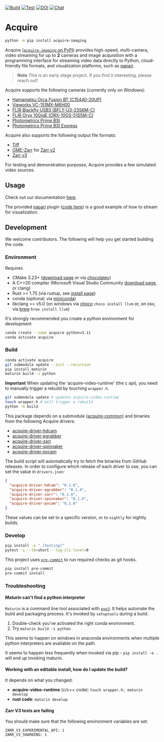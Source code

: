 [![Build](https://github.com/acquire-project/acquire-python/actions/workflows/build.yml/badge.svg)](https://github.com/acquire-project/acquire-python/actions/workflows/build.yml)
[![Test](https://github.com/acquire-project/acquire-python/actions/workflows/test_pr.yml/badge.svg)](https://github.com/acquire-project/acquire-python/actions/workflows/test_pr.yml)
[![DOI](https://zenodo.org/badge/632689876.svg)](https://zenodo.org/badge/latestdoi/632689876)
[![Chat](https://img.shields.io/badge/zulip-join_chat-brightgreen.svg)](https://acquire-imaging.zulipchat.com/)

# Acquire

```bash
python -m pip install acquire-imaging
```

Acquire ([`acquire-imaging` on PyPI](https://pypi.org/project/acquire-imaging/)) provides high-speed, multi-camera,
video streaming for up to **2** cameras and image acquisition with a programming interface for streaming video data
directly to Python, cloud-friendly file formats, and visualization platforms, such
as [napari](https://napari.org/stable/).

> **Note** This is an early stage project. If you find it interesting, please
> reach out!

Acquire supports the following cameras (currently only on Windows):

- [Hamamatsu Orca Fusion BT (C15440-20UP)](https://www.hamamatsu.com/eu/en/product/cameras/cmos-cameras/C15440-20UP.html)
- [Vieworks VC-151MX-M6H00](https://www.visionsystech.com/products/cameras/vieworks-vc-151mx-sony-imx411-sensor-ultra-high-resolution-cmos-camera-151-mp)
- [FLIR Blackfly USB3 (BFLY-U3-23S6M-C)](https://www.flir.com/products/blackfly-usb3/?model=BFLY-U3-23S6M-C&vertical=machine+vision&segment=iis)
- [FLIR Oryx 10GigE (ORX-10GS-51S5M-C)](https://www.flir.com/products/oryx-10gige/?model=ORX-10GS-51S5M-C&vertical=machine+vision&segment=iis)
- [Photometrics Prime BSI](https://www.photometrics.com/products/prime-family/primebsi)
- [Photometrics Prime BSI Express](https://www.photometrics.com/products/prime-family/primebsiexpress)

Acquire also supports the following output file formats:

- [Tiff](https://en.wikipedia.org/wiki/TIFF)
- [OME-Zarr](https://ngff.openmicroscopy.org/latest/) for [Zarr v2](https://zarr.readthedocs.io/en/stable/spec/v2.html)
- [Zarr v3](https://zarr.readthedocs.io/en/stable/spec/v3.html)

For testing and demonstration purposes, Acquire provides a few simulated video sources.

## Usage

Check out our documentation [here](https://acquire-project.github.io/acquire-docs/).

The provided [napari](https://napari.org/stable/)
plugin ([code here](https://github.com/acquire-project/acquire-python/blob/main/python/acquire/__init__.py#L131)) is a
good example of how to stream for visualization.

## Development

We welcome contributors. The following will help you get started building the
code.

### Environment

Requires

- CMake 3.23+ ([download page](https://cmake.org/download/) or via
  [chocolatey](https://community.chocolatey.org/packages/cmake))
- A C++20 compiler (Microsoft Visual Studio Community [download
  page](https://visualstudio.microsoft.com/downloads/), or clang)
- Rust >= 1.75 (via rustup, see [install
  page](https://www.rust-lang.org/tools/install))
- conda (optional; via
  [miniconda](https://docs.conda.io/en/latest/miniconda.html))
- libclang >= v5.0 (on windows via [choco](https://chocolatey.org/) `choco
  install llvm` or, on osx, via [brew](https://brew.sh/) `brew install llvm`)

It's strongly recommended you create a python environment for development

```bash
conda create --name acquire python=3.11
conda activate acquire
```

### Build

```bash
conda activate acquire
git submodule update --init --recursive
pip install maturin
maturin build -i python
```

**Important** When updating the 'acquire-video-runtime' (the c api), you need to manually trigger
a rebuild by touching `wrapper.h`.

```bash
git submodule update # updates acquire-video-runtime
touch wrapper.h # will trigger a rebuild
python -m build
```

This package depends on a submodule ([acquire-common](https://github.com/acquire-project/acquire-common))
and binaries from the following Acquire drivers:

- [acquire-driver-hdcam](https://github.com/acquire-project/acquire-driver-hdcam)
- [acquire-driver-egrabber](https://github.com/acquire-project/acquire-driver-egrabber)
- [acquire-driver-zarr](https://github.com/acquire-project/acquire-driver-zarr)
- [acquire-driver-spinnaker](https://github.com/acquire-project/acquire-driver-spinnaker)
- [acquire-driver-pvcam](https://github.com/acquire-project/acquire-driver-pvcam)

The build script will automatically try to fetch the binaries from GitHub releases.
In order to configure which release of each driver to use, you can set the value in `drivers.json`:

```json
{
  "acquire-driver-hdcam": "0.1.0",
  "acquire-driver-egrabber": "0.1.0",
  "acquire-driver-zarr": "0.1.0",
  "acquire-driver-spinnaker": "0.1.0",
  "acquire-driver-pvcam": "0.1.0"
}
```

These values can be set to a specific version, or to `nightly` for nightly builds.

### Develop

```bash
pip install -e ".[testing]"
pytest -s --tb=short --log-cli-level=0
```

This project uses [`pre-commit`](https://pre-commit.com/) to run required
checks as git hooks.

```bash
pip install pre-commit
pre-commit install
```

### Troubleshooting

#### Maturin can't find a python interpreter

`Maturin` is a command line tool associated with
[`pyo3`](https://pyo3.rs/v0.16.4/). It helps automate the build and packaging
process. It's invoked by `setuptools` during a build.

1. Double-check you've activated the right conda environment.
2. Try `maturin build -i python`

This seems to happen on windows in anaconda environments when multiple python
interpreters are available on the path.

It seems to happen less frequently when invoked via pip - `pip install -e .`
will end up invoking maturin.

#### Working with an editable install, how do I update the build?

It depends on what you changed:

- **acquire-video-runtime** (c/c++ code): `touch wrapper.h; maturin develop`
- **rust code**: `maturin develop`

#### Zarr V3 tests are failing

You should make sure that the following environment variables are set:

```
ZARR_V3_EXPERIMENTAL_API: 1
ZARR_V3_SHARDING: 1
```

[napari]: https://github.com/napari/napari
